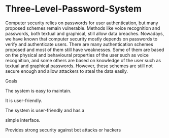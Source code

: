 # Three-Level-Password-System
Computer security relies on passwords for user authentication, but many proposed schemes remain vulnerable. Methods like voice recognition and passwords, both textual and graphical, still allow data breaches.
Nowadays, we have known that computer security mostly depends on passwords to verify and authenticate users. There are many authentication schemes proposed and most of them still have weaknesses. Some of them are based on the physical and behavioural properties of the user 
such as voice recognition, and some others are based on knowledge of the user such as textual and graphical passwords. However, these schemes are still not secure enough and allow attackers to steal the data easily.


Goals

The system is easy to maintain.

It is user-friendly.

The system is user-friendly and has a

simple interface.

Provides strong security against bot attacks or hackers
